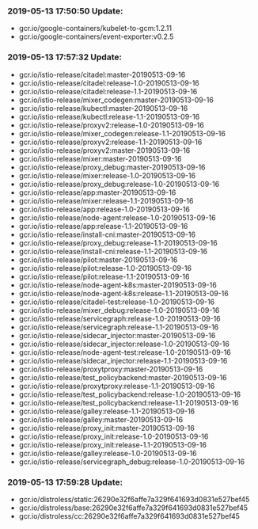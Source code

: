### 2019-05-13 17:50:50 Update:

- gcr.io/google-containers/kubelet-to-gcm:1.2.11
- gcr.io/google-containers/event-exporter:v0.2.5
### 2019-05-13 17:57:32 Update:

- gcr.io/istio-release/citadel:master-20190513-09-16
- gcr.io/istio-release/citadel:release-1.0-20190513-09-16
- gcr.io/istio-release/citadel:release-1.1-20190513-09-16
- gcr.io/istio-release/mixer_codegen:master-20190513-09-16
- gcr.io/istio-release/kubectl:master-20190513-09-16
- gcr.io/istio-release/kubectl:release-1.1-20190513-09-16
- gcr.io/istio-release/proxyv2:release-1.0-20190513-09-16
- gcr.io/istio-release/mixer_codegen:release-1.1-20190513-09-16
- gcr.io/istio-release/proxyv2:release-1.1-20190513-09-16
- gcr.io/istio-release/proxyv2:master-20190513-09-16
- gcr.io/istio-release/mixer:master-20190513-09-16
- gcr.io/istio-release/proxy_debug:master-20190513-09-16
- gcr.io/istio-release/mixer:release-1.0-20190513-09-16
- gcr.io/istio-release/proxy_debug:release-1.0-20190513-09-16
- gcr.io/istio-release/app:master-20190513-09-16
- gcr.io/istio-release/mixer:release-1.1-20190513-09-16
- gcr.io/istio-release/app:release-1.0-20190513-09-16
- gcr.io/istio-release/node-agent:release-1.0-20190513-09-16
- gcr.io/istio-release/app:release-1.1-20190513-09-16
- gcr.io/istio-release/install-cni:master-20190513-09-16
- gcr.io/istio-release/proxy_debug:release-1.1-20190513-09-16
- gcr.io/istio-release/install-cni:release-1.1-20190513-09-16
- gcr.io/istio-release/pilot:master-20190513-09-16
- gcr.io/istio-release/pilot:release-1.0-20190513-09-16
- gcr.io/istio-release/pilot:release-1.1-20190513-09-16
- gcr.io/istio-release/node-agent-k8s:master-20190513-09-16
- gcr.io/istio-release/node-agent-k8s:release-1.1-20190513-09-16
- gcr.io/istio-release/citadel-test:release-1.0-20190513-09-16
- gcr.io/istio-release/mixer_debug:release-1.0-20190513-09-16
- gcr.io/istio-release/servicegraph:release-1.0-20190513-09-16
- gcr.io/istio-release/servicegraph:release-1.1-20190513-09-16
- gcr.io/istio-release/sidecar_injector:master-20190513-09-16
- gcr.io/istio-release/sidecar_injector:release-1.0-20190513-09-16
- gcr.io/istio-release/node-agent-test:release-1.0-20190513-09-16
- gcr.io/istio-release/sidecar_injector:release-1.1-20190513-09-16
- gcr.io/istio-release/proxytproxy:master-20190513-09-16
- gcr.io/istio-release/test_policybackend:master-20190513-09-16
- gcr.io/istio-release/proxytproxy:release-1.1-20190513-09-16
- gcr.io/istio-release/test_policybackend:release-1.0-20190513-09-16
- gcr.io/istio-release/test_policybackend:release-1.1-20190513-09-16
- gcr.io/istio-release/galley:release-1.1-20190513-09-16
- gcr.io/istio-release/galley:master-20190513-09-16
- gcr.io/istio-release/proxy_init:master-20190513-09-16
- gcr.io/istio-release/proxy_init:release-1.0-20190513-09-16
- gcr.io/istio-release/proxy_init:release-1.1-20190513-09-16
- gcr.io/istio-release/galley:release-1.0-20190513-09-16
- gcr.io/istio-release/servicegraph_debug:release-1.0-20190513-09-16
### 2019-05-13 17:59:28 Update:

- gcr.io/distroless/static:26290e32f6affe7a329f641693d0831e527bef45
- gcr.io/distroless/base:26290e32f6affe7a329f641693d0831e527bef45
- gcr.io/distroless/cc:26290e32f6affe7a329f641693d0831e527bef45
